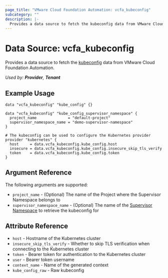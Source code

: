 ```yaml
---
page_title: "VMware Cloud Foundation Automation: vcfa_kubeconfig"
subcategory: ""
description: |-
  Provides a data source to fetch the kubeconfig data from VMware Cloud Foundation Automation.
---
```


# Data Source: vcfa_kubeconfig

Provides a data source to fetch the [kubeconfig](https://kubernetes.io/docs/concepts/configuration/organize-cluster-access-kubeconfig/) data from VMware Cloud Foundation Automation.

_Used by: **Provider**, **Tenant**_

## Example Usage

```hcl
data "vcfa_kubeconfig" "kube_config" {}

data "vcfa_kubeconfig" "kube_config_supervisor_namespace" {
  project_name              = "default-project"
  supervisor_namespace_name = "demo-supervisor-namespace"
}

# The kubeconfig can be used to configure the Kubernetes provider
provider "kubernetes" {
  host     = data.vcfa_kubeconfig.kube_config.host
  insecure = data.vcfa_kubeconfig.kube_config.insecure_skip_tls_verify
  token    = data.vcfa_kubeconfig.kube_config.token
}
```

## Argument Reference

The following arguments are supported:

- `project_name` - (Optional) The name of the Project where the Supervisor Namespace belongs to
- `supervisor_namespace_name` - (Optional) The name of the [Supervisor Namespace][vcfa_supervisor_namespace-ds] to retrieve the kubeconfig for

## Attribute Reference

- `host` - Hostname of the Kubernetes cluster
- `insecure_skip_tls_verify` - Whether to skip TLS verification when connecting to the Kubernetes cluster
- `token` - Bearer token for authentication to the Kubernetes cluster
- `user` - Bearer token username
- `context_name` - Name of the generated context
- `kube_config_raw` - Raw kubeconfig

[vcfa_supervisor_namespace-ds]: /providers/vmware/vcfa/latest/docs/data-sources/supervisor_namespace
